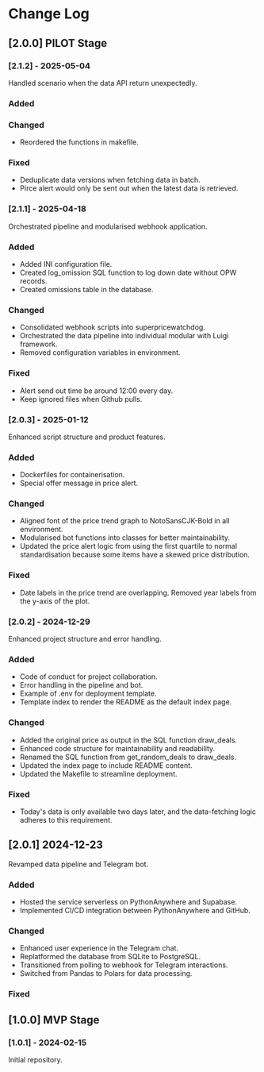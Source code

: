# Change Log

## [2.0.0] PILOT Stage

### [2.1.2] - 2025-05-04
Handled scenario when the data API return unexpectedly.
### Added
### Changed
- Reordered the functions in makefile.
### Fixed
- Deduplicate data versions when fetching data in batch.
- Pirce alert would only be sent out when the latest data is retrieved.

### [2.1.1] - 2025-04-18
Orchestrated pipeline and modularised webhook application.
### Added
- Added INI configuration file.
- Created log_omission SQL function to log down date without OPW records.
- Created omissions table in the database.
### Changed
- Consolidated webhook scripts into superpricewatchdog.
- Orchestrated the data pipeline into individual modular with Luigi framework.
- Removed configuration variables in environment.
### Fixed
- Alert send out time be around 12:00 every day.
- Keep ignored files when Github pulls.

### [2.0.3] - 2025-01-12
Enhanced script structure and product features.
### Added
- Dockerfiles for containerisation.
- Special offer message in price alert.
### Changed
- Aligned font of the price trend graph to NotoSansCJK-Bold in all environment.
- Modularised bot functions into classes for better maintainability.
- Updated the price alert logic from using the first quartile to normal standardisation because some items have a skewed price distribution.
### Fixed
- Date labels in the price trend are overlapping. Removed year labels from the y-axis of the plot.

### [2.0.2] - 2024-12-29
Enhanced project structure and error handling.
### Added
- Code of conduct for project collaboration.
- Error handling in the pipeline and bot.
- Example of .env for deployment template.
- Template index to render the README as the default index page.
### Changed
- Added the original price as output in the SQL function draw_deals.
- Enhanced code structure for maintainability and readability.
- Renamed the SQL function from get_random_deals to draw_deals.
- Updated the index page to include README content.
- Updated the Makefile to streamline deployment.
### Fixed
- Today's data is only available two days later, and the data-fetching logic adheres to this requirement.

## [2.0.1] 2024-12-23
Revamped data pipeline and Telegram bot.
### Added
- Hosted the service serverless on PythonAnywhere and Supabase.
- Implemented CI/CD integration between PythonAnywhere and GitHub.
### Changed
- Enhanced user experience in the Telegram chat.
- Replatformed the database from SQLite to PostgreSQL.
- Transitioned from polling to webhook for Telegram interactions.
- Switched from Pandas to Polars for data processing.
### Fixed


## [1.0.0] MVP Stage

### [1.0.1] - 2024-02-15
Initial repository.
